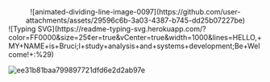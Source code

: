 

<div align="center">
    ![animated-dividing-line-image-0097](https://github.com/user-attachments/assets/29596c6b-3a03-4387-b745-dd25b07227be)
</div>
![Typing SVG](https://readme-typing-svg.herokuapp.com/?color=FF0000&size=25&center=true&vCenter=true&width=1000&lines=HELLO,+MY+NAME+is+Bruci;I+study+analysis+and+systems+development;Be+Welcome!+:%29)

![ee31b81baa799897721dfd6e2d2ab97e](https://github.com/user-attachments/assets/7788b852-bb36-4bfd-a016-f284d6dca03b)









